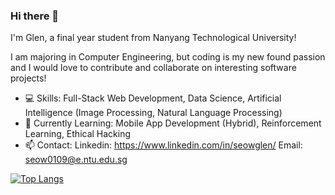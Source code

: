 ### Hi there 👋

<!--
**seowglen/seowglen** is a ✨ _special_ ✨ repository because its `README.md` (this file) appears on your GitHub profile.

Here are some ideas to get you started:

- 🔭 I’m currently working on ...
- 🌱 I’m currently learning ...
- 👯 I’m looking to collaborate on ...
- 🤔 I’m looking for help with ...
- 💬 Ask me about ...
- 📫 How to reach me: ...
- 😄 Pronouns: ...
- ⚡ Fun fact: ...
-->
I'm Glen, a final year student from Nanyang Technological University!

I am majoring in Computer Engineering, but coding is my new found passion and I would love to contribute and collaborate on interesting software projects!

- 💻 Skills: Full-Stack Web Development, Data Science, Artificial Intelligence (Image Processing, Natural Language Processing) 
- 🌱 Currently Learning: Mobile App Development (Hybrid), Reinforcement Learning, Ethical Hacking
- 📫 Contact: Linkedin: https://www.linkedin.com/in/seowglen/ Email: seow0109@e.ntu.edu.sg

[![Top Langs](https://github-readme-stats.vercel.app/api/top-langs/?username=seowglen&hide=jupyter%20notebook&langs_count=6)](https://github.com/anuraghazra/github-readme-stats)
